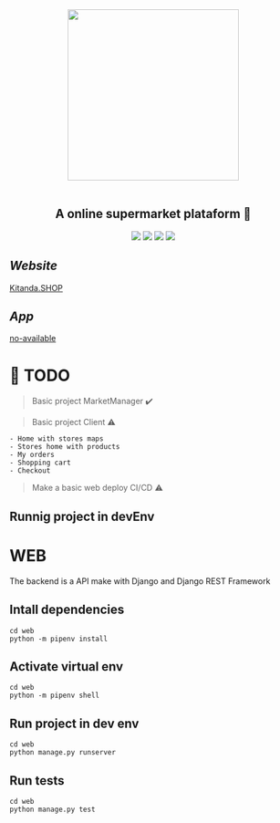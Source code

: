 <div align='center'>
    <img height="300px" width="300px" src='static/kitanda/image/logo.png'></img><br/><br/>
    <h2><b>A online supermarket plataform 💸</b></h2>
    <img src='https://img.shields.io/badge/Python-3.9.2-blue'></img>
    <img src='https://img.shields.io/badge/FastAPI-x.x.x-red'></img>
    <img src='https://img.shields.io/badge/React-16.14.3-green'></img>  
    <img src='https://img.shields.io/badge/Ionic-5.5.x-red'></img>
    
</div>

## *Website*

[Kitanda.SHOP](https://www.kitanda.shop/)

## *App*

[no-available]()
# :pushpin: **TODO** 


> Basic project MarketManager :heavy_check_mark:

> Basic project Client :warning:

    - Home with stores maps
    - Stores home with products 
    - My orders
    - Shopping cart 
    - Checkout

> Make a basic web deploy CI/CD :warning:

## Runnig project in devEnv

# WEB

The backend is a API make with Django and Django REST Framework

## Intall dependencies 

    cd web
    python -m pipenv install

## Activate virtual env

    cd web
    python -m pipenv shell

## Run project in dev env

    cd web
    python manage.py runserver


## Run tests

    cd web
    python manage.py test
